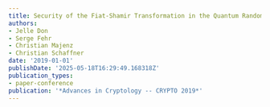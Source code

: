 ```yaml
---
title: Security of the Fiat-Shamir Transformation in the Quantum Random-Oracle Model
authors:
- Jelle Don
- Serge Fehr
- Christian Majenz
- Christian Schaffner
date: '2019-01-01'
publishDate: '2025-05-18T16:29:49.168318Z'
publication_types:
- paper-conference
publication: '*Advances in Cryptology -- CRYPTO 2019*'
---
```

